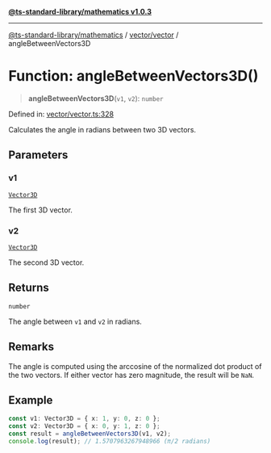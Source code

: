 [**@ts-standard-library/mathematics v1.0.3**](../../../README.md)

***

[@ts-standard-library/mathematics](../../../README.md) / [vector/vector](../README.md) / angleBetweenVectors3D

# Function: angleBetweenVectors3D()

> **angleBetweenVectors3D**(`v1`, `v2`): `number`

Defined in: [vector/vector.ts:328](https://github.com/gabaudette/ts-stdlib/blob/be448e6a9d9c20c6c2f27f6550ce4e65fc8c9b89/packages/mathematics/src/vector/vector.ts#L328)

Calculates the angle in radians between two 3D vectors.

## Parameters

### v1

[`Vector3D`](../type-aliases/Vector3D.md)

The first 3D vector.

### v2

[`Vector3D`](../type-aliases/Vector3D.md)

The second 3D vector.

## Returns

`number`

The angle between `v1` and `v2` in radians.

## Remarks

The angle is computed using the arccosine of the normalized dot product of the two vectors.
If either vector has zero magnitude, the result will be `NaN`.

## Example

```ts
const v1: Vector3D = { x: 1, y: 0, z: 0 };
const v2: Vector3D = { x: 0, y: 1, z: 0 };
const result = angleBetweenVectors3D(v1, v2);
console.log(result); // 1.5707963267948966 (π/2 radians)
```
